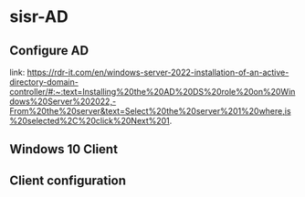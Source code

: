# sisr-AD


## Configure AD

link: https://rdr-it.com/en/windows-server-2022-installation-of-an-active-directory-domain-controller/#:~:text=Installing%20the%20AD%20DS%20role%20on%20Windows%20Server%202022,-From%20the%20server&text=Select%20the%20server%201%20where,is%20selected%2C%20click%20Next%201.


## Windows 10 Client


## Client configuration
